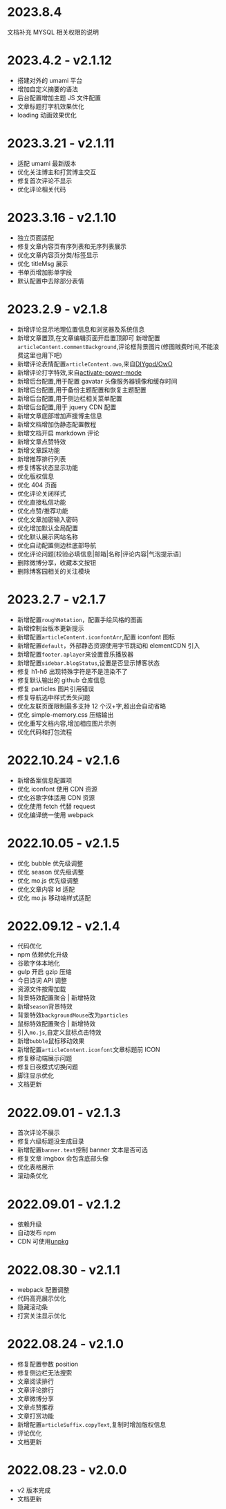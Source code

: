 # 2023.8.4

文档补充 MYSQL 相关权限的说明

# 2023.4.2 - v2.1.12

- 搭建对外的 umami 平台
- 增加自定义摘要的语法
- 后台配置增加主题 JS 文件配置
- 文章标题打字机效果优化
- loading 动画效果优化

# 2023.3.21 - v2.1.11

- 适配 umami 最新版本
- 优化关注博主和打赏博主交互
- 修复首次评论不显示
- 优化评论相关代码

# 2023.3.16 - v2.1.10

- 独立页面适配
- 修复文章内容页有序列表和无序列表展示
- 优化文章内容页分类/标签显示
- 优化 titleMsg 展示
- 书单页增加影单字段
- 默认配置中去除部分表情

# 2023.2.9 - v2.1.8

- 新增评论显示地理位置信息和浏览器及系统信息
- 新增文章置顶,在文章编辑页面开启置顶即可
  新增配置`articleContent.commentBackground`,评论框背景图片(修图贼费时间,不能浪费这里也用下吧)
- 新增评论表情配置`articleContent.owo`,来自[DIYgod/OwO](https://github.com/DIYgod/OwO)
- 新增评论打字特效,来自[activate-power-mode](https://github.com/disjukr/activate-power-mode)
- 新增后台配置,用于配置 gavatar 头像服务器镜像和缓存时间
- 新增后台配置,用于备份主题配置和恢复主题配置
- 新增后台配置,用于侧边栏相关菜单配置
- 新增后台配置,用于 jquery CDN 配置
- 新增文章底部增加声援博主信息
- 新增文档增加伪静态配置教程
- 新增文档开启 markdown 评论
- 新增文章点赞特效
- 新增文章踩功能
- 新增推荐排行列表
- 修复博客状态显示功能
- 优化版权信息
- 优化 404 页面
- 优化评论关闭样式
- 优化直接私信功能
- 优化点赞/推荐功能
- 优化文章加密输入密码
- 优化增加默认全局配置
- 优化默认展示网站名称
- 优化自动配置侧边栏底部导航
- 优化评论问题[校验必填信息|邮箱|名称|评论内容|气泡提示语]
- 删除微博分享，收藏本文按钮
- 删除博客园相关的关注模块

# 2023.2.7 - v2.1.7

- 新增配置`roughNotation`，配置手绘风格的图画
- 新增控制台版本更新提示
- 新增配置`articleContent.iconfontArr`,配置 iconfont 图标
- 新增配置`default`，外部静态资源使用字节跳动和 elementCDN 引入
- 新增配置`footer.aplayer`来设置音乐播放器
- 新增配置`sidebar.blogStatus`,设置是否显示博客状态
- 修复 h1-h6 出现特殊字符是不是渲染不了
- 修复默认输出的 github 仓库信息
- 修复 particles 图片引用错误
- 修复导航选中样式丢失问题
- 优化友联页面限制最多支持 12 个汉+字,超出会自动省略
- 优化 simple-memory.css 压缩输出
- 优化重写文档内容,增加相应图片示例
- 优化代码和打包流程

# 2022.10.24 - v2.1.6

- 新增备案信息配置项
- 优化 iconfont 使用 CDN 资源
- 优化谷歌字体适用 CDN 资源
- 优化使用 fetch 代替 request
- 优化编译统一使用 webpack

# 2022.10.05 - v2.1.5

- 优化 bubble 优先级调整
- 优化 season 优先级调整
- 优化 mo.js 优先级调整
- 优化文章内容 Id 适配
- 优化 mo.js 移动端样式适配

# 2022.09.12 - v2.1.4

- 代码优化
- npm 依赖优化升级
- 谷歌字体本地化
- gulp 开启 gzip 压缩
- 今日诗词 API 调整
- 资源文件按需加载
- 背景特效配置聚合 | 新增特效
- 新增`season`背景特效
- 背景特效`backgroundMouse`改为`particles`
- 鼠标特效配置聚合 | 新增特效
- 引入`mo.js`,自定义鼠标点击特效
- 新增`bubble`鼠标移动效果
- 新增配置`articleContent.iconfont`文章标题前 ICON
- 修复移动端展示问题
- 修复日夜模式切换问题
- 脚注显示优化
- 文档更新

# 2022.09.01 - v2.1.3

- 首次评论不展示
- 修复六级标题没生成目录
- 新增配置`banner.text`控制 banner 文本是否可选
- 修复文章 imgbox 会包含底部头像
- 优化表格展示
- 滚动条优化

# 2022.09.01 - v2.1.2

- 依赖升级
- 自动发布 npm
- CDN 可使用[unpkg](https://www.unpkg.com/)

# 2022.08.30 - v2.1.1

- webpack 配置调整
- 代码高亮展示优化
- 隐藏滚动条
- 打赏关注显示优化

# 2022.08.24 - v2.1.0

- 修复配置参数 position
- 修复侧边栏无法搜索
- 文章阅读排行
- 文章评论排行
- 文章微博分享
- 文章点赞推荐
- 文章打赏功能
- 新增配置`articleSuffix.copyText`,复制时增加版权信息
- 评论优化
- 文档更新

# 2022.08.23 - v2.0.0

- v2 版本完成
- 文档更新
